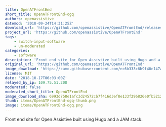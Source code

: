 ```yaml
---
title: OpenATFrontEnd
short_title: OpenATFrontEnd-ogq
authors: openassistive
datemod: '2018-09-24T14:31:25Z'
download_url: 'https://github.com/openassistive/OpenATFrontEnd/releases'
project_url: 'https://github.com/openassistive/OpenATFrontEnd'
tags:
    - switch-input-software
    - un-moderated
categories:
    - software
description: 'Front end site for Open Assistive built using Hugo and a JAM stack.'
original_url: 'https://github.com/openassistive/OpenATFrontEnd'
image_download: 'https://camo.githubusercontent.com/ec6b333c6b9f40e147ac51e44af5173efd614a0d/68747470733a2f2f7472617669732d63692e6f72672f6f70656e6173736973746976652f4f70656e415446726f6e74456e642e7376673f6272616e63683d6d6173746572'
license: MIT
date: '2018-10-17T06:03:00Z'
relayed_by_ip: 109.75.51.208
moderated: false
moderated_short_title: OpenATFrontEnd
image_download_sha: 6993d758e1afc3d24572cb7f416d3ef8e133f296826e0fb52123f465018339cc
thumb: items/OpenATFrontEnd-ogq-thumb.png
image: items/OpenATFrontEnd-ogq.png
---
```

Front end site for Open Assistive built using Hugo and a JAM stack.